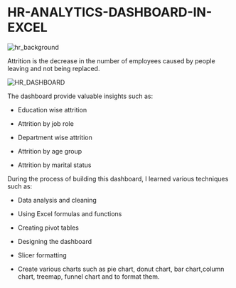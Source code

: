 # HR-ANALYTICS-DASHBOARD-IN-EXCEL

![hr_background](https://user-images.githubusercontent.com/83853757/232272338-05c3d406-d208-48eb-b1f6-860696dcc6a6.jpeg)
 
Attrition is the decrease in the number of employees caused by people leaving and not being replaced.

![HR_DASHBOARD](https://user-images.githubusercontent.com/83853757/232272405-211caaf0-e689-4ac3-b45b-dc57f2788220.png)

The dashboard provide valuable insights such as:

* Education wise attrition

* Attrition by job role

* Department wise attrition

* Attrition by age group

* Attrition by marital status

During the process of building this dashboard, I learned various techniques such as:

* Data analysis and cleaning

* Using Excel formulas and functions

* Creating pivot tables

* Designing the dashboard

* Slicer formatting

* Create various charts such as pie chart, donut chart, bar chart,column chart, treemap, funnel chart and to format them.
